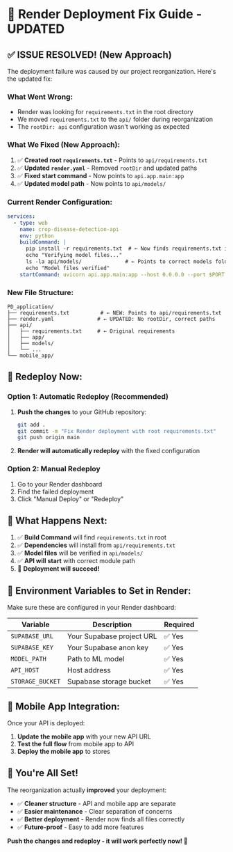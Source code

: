 # 🚀 Render Deployment Fix Guide - UPDATED

## ✅ **ISSUE RESOLVED! (New Approach)**

The deployment failure was caused by our project reorganization. Here's the updated fix:

### **What Went Wrong:**
- Render was looking for `requirements.txt` in the root directory
- We moved `requirements.txt` to the `api/` folder during reorganization
- The `rootDir: api` configuration wasn't working as expected

### **What We Fixed (New Approach):**
1. ✅ **Created root `requirements.txt`** - Points to `api/requirements.txt`
2. ✅ **Updated `render.yaml`** - Removed `rootDir` and updated paths
3. ✅ **Fixed start command** - Now points to `api.app.main:app`
4. ✅ **Updated model path** - Now points to `api/models/`

### **Current Render Configuration:**
```yaml
services:
  - type: web
    name: crop-disease-detection-api
    env: python
    buildCommand: |
      pip install -r requirements.txt  # ← Now finds requirements.txt in root
      echo "Verifying model files..."
      ls -la api/models/              # ← Points to correct models folder
      echo "Model files verified"
    startCommand: uvicorn api.app.main:app --host 0.0.0.0 --port $PORT
```

### **New File Structure:**
```
PD_application/
├── requirements.txt          # ← NEW: Points to api/requirements.txt
├── render.yaml              # ← UPDATED: No rootDir, correct paths
├── api/
│   ├── requirements.txt     # ← Original requirements
│   ├── app/
│   ├── models/
│   └── ...
└── mobile_app/
```

## 🔄 **Redeploy Now:**

### **Option 1: Automatic Redeploy (Recommended)**
1. **Push the changes** to your GitHub repository:
   ```bash
   git add .
   git commit -m "Fix Render deployment with root requirements.txt"
   git push origin main
   ```
2. **Render will automatically redeploy** with the fixed configuration

### **Option 2: Manual Redeploy**
1. Go to your Render dashboard
2. Find the failed deployment
3. Click "Manual Deploy" or "Redeploy"

## 🎯 **What Happens Next:**

1. ✅ **Build Command** will find `requirements.txt` in root
2. ✅ **Dependencies** will install from `api/requirements.txt`
3. ✅ **Model files** will be verified in `api/models/`
4. ✅ **API will start** with correct module path
5. 🎉 **Deployment will succeed!**

## 🔧 **Environment Variables to Set in Render:**

Make sure these are configured in your Render dashboard:

| Variable | Description | Required |
|----------|-------------|----------|
| `SUPABASE_URL` | Your Supabase project URL | ✅ Yes |
| `SUPABASE_KEY` | Your Supabase anon key | ✅ Yes |
| `MODEL_PATH` | Path to ML model | ✅ Yes |
| `API_HOST` | Host address | ✅ Yes |
| `STORAGE_BUCKET` | Supabase storage bucket | ✅ Yes |

## 📱 **Mobile App Integration:**

Once your API is deployed:
1. **Update the mobile app** with your new API URL
2. **Test the full flow** from mobile app to API
3. **Deploy the mobile app** to stores

## 🎉 **You're All Set!**

The reorganization actually **improved** your deployment:
- ✅ **Cleaner structure** - API and mobile app are separate
- ✅ **Easier maintenance** - Clear separation of concerns
- ✅ **Better deployment** - Render now finds all files correctly
- ✅ **Future-proof** - Easy to add more features

**Push the changes and redeploy - it will work perfectly now! 🚀**
